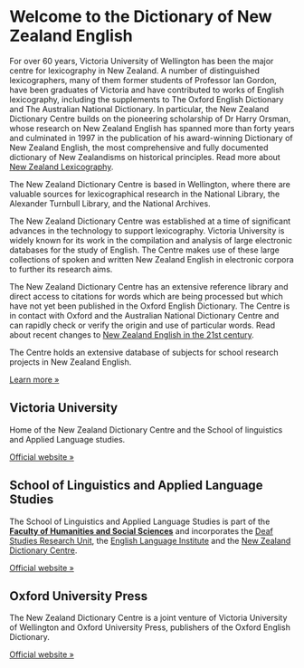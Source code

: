 # Welcome to the Dictionary of New Zealand English

  <p>
For over 60 years, Victoria University of Wellington has been the major centre for lexicography in New Zealand. A number of distinguished lexicographers, many of them former students of Professor Ian Gordon, have been graduates of Victoria and have contributed to works of English lexicography, including the supplements to The Oxford English Dictionary and The Australian National Dictionary. In particular, the New Zealand Dictionary Centre builds on the pioneering scholarship of Dr Harry Orsman, whose research on New Zealand English has spanned more than forty years and culminated in 1997 in the publication of his award-winning Dictionary of New Zealand English, the most comprehensive and fully documented dictionary of New Zealandisms on historical principles. Read more about <a href="http://www.victoria.ac.nz/lals/centres-and-institutes/dictionary-centre/about-us/new-zealand-lexicography">New Zealand Lexicography</a>.
  </p><p>
The New Zealand Dictionary Centre is based in Wellington, where there are valuable sources for lexicographical research in the National Library, the Alexander Turnbull Library, and the National Archives.
  </p><p>
The New Zealand Dictionary Centre was established at a time of significant advances in the technology to support lexicography. Victoria University is widely known for its work in the compilation and analysis of large electronic databases for the study of English. The Centre makes use of these large collections of spoken and written New Zealand English in electronic corpora to further its research aims.
  </p><p>
The New Zealand Dictionary Centre has an extensive reference library and direct access to citations for words which are being processed but which have not yet been published in the Oxford English Dictionary. The Centre is in contact with Oxford and the Australian National Dictionary Centre and can rapidly check or verify the origin and use of particular words. Read about recent changes to <a href="http://www.victoria.ac.nz/lals/centres-and-institutes/dictionary-centre/about-us/new-zealand-english-in-the-21st-century">New Zealand English in the 21st century</a>.
  </p><p>
The Centre holds an extensive database of subjects for school research projects in New Zealand English.
  </p><p>
<a href="http://www.victoria.ac.nz/lals/centres-and-institutes/dictionary-centre" class="btn btn-primary btn-large">Learn more »</a>
  </p>

</div>

<div class="col-lg-4">
      <h2><i class="fa fa-institution"></i> Victoria University</h2>
      <p>Home of the New Zealand Dictionary Centre and the School of linguistics and Applied Language studies.</p>
      <p><a class="btn btn-primary" href="http://www.victoria.ac.nz/">Official website »</a></p>
    </div>
   
   <div class="col-lg-4">
      <h2><i class="fa fa-mortar-board"></i> School of Linguistics and Applied Language Studies</h2>
      <p>The School of Linguistics and Applied Language Studies is part of the <a href="http://www.victoria.ac.nz/fhss"><b>Faculty of Humanities and Social Sciences</b></a> and incorporates the <a href="http://www.victoria.ac.nz/lals/centres-and-institutes/dsru">Deaf Studies Research Unit</a>, the <a href="http://www.victoria.ac.nz/lals/centres-and-institutes/eli">English Language Institute</a> and the <a href="http://www.victoria.ac.nz/lals/centres-and-institutes/dictionary-centre">New Zealand Dictionary Centre</a>.</p>
      <p><a href="http://www.victoria.ac.nz/lals" class="btn btn-primary">Official website »</a></p>
    </div>
    
  <div class="col-lg-4">
      <h2><i class="fa fa-edit"></i> Oxford University Press</h2>
      <p>The New Zealand Dictionary Centre is a joint venture of Victoria University of Wellington and Oxford University Press, publishers of the Oxford English Dictionary.</p>
      <p><a href="http://www.oup.com.au/" class="btn btn-primary">Official website »</a></p>
    </div>
